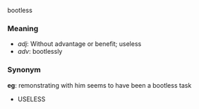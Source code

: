 bootless
### Meaning
+ _adj_: Without advantage or benefit; useless
+ _adv_: bootlessly

### Synonym

__eg__: remonstrating with him seems to have been a bootless task

+ USELESS


